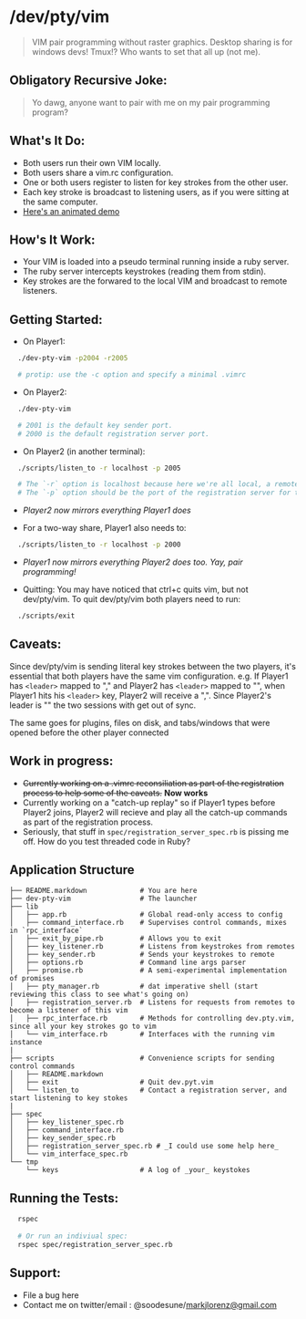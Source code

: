 # /dev/pty/vim
> VIM pair programming without raster graphics.
> Desktop sharing is for windows devs!
> Tmux!? Who wants to set that all up (not me).

## Obligatory Recursive Joke:
> Yo dawg, anyone want to pair with me on my pair programming program?

## What's It Do:
  - Both users run their own VIM locally.
  - Both users share a vim.rc configuration.
  - One or both users register to listen for key strokes from the other user.
  - Each key stroke is broadcast to listening users, as if you were sitting at the same computer.
  - [Here's an animated demo](http://dapplebeforedawn.github.io/dev-pty-vim/)

## How's It Work:
  - Your VIM is loaded into a pseudo terminal running inside a ruby server.
  - The ruby server intercepts keystrokes (reading them from stdin).
  - Key strokes are the forwared to the local VIM and broadcast to remote listeners.

## Getting Started:
  - On Player1: 
  ```bash
    ./dev-pty-vim -p2004 -r2005

    # protip: use the -c option and specify a minimal .vimrc
  ```

  - On Player2:
  ```bash
    ./dev-pty-vim

    # 2001 is the default key sender port.
    # 2000 is the default registration server port.
  ```

  - On Player2 (in another terminal):
  ```bash
    ./scripts/listen_to -r localhost -p 2005

    # The `-r` option is localhost because here we're all local, a remote hosts is more realistic.
    # The `-p` option should be the port of the registration server for the remote we want to listen to.
  ```

  - *Player2 now mirrors everything Player1 does*

  - For a two-way share, Player1 also needs to:
  ```bash
    ./scripts/listen_to -r localhost -p 2000
  ```

  - *Player1 now mirrors everything Player2 does too.  Yay, pair programming!*

  - Quitting:  You may have noticed that ctrl+c quits vim, but not dev/pty/vim.  To quit dev/pty/vim both players need to run:
  ```bash
    ./scripts/exit
  ```

## Caveats:
Since dev/pty/vim is sending literal key strokes between the two players, it's essential that both players have the same vim configuration.  e.g. If Player1 has `<leader>` mapped to "," and Player2 has `<leader>` mapped to "\", when Player1 hits his `<leader>` key, Player2 will receive a ",".  Since Player2's leader is "\" the two sessions with get out of sync.

The same goes for plugins, files on disk, and tabs/windows that were opened before the other player connected

## Work in progress:
  - ~~Currently working on a .vimrc reconsiliation as part of the registration process to help some of the caveats.~~ **Now works**
  - Currently working on a "catch-up replay" so if Player1 types before Player2 joins, Player2 will recieve and play all the catch-up commands as part of the registration process.
  - Seriously, that stuff in `spec/registration_server_spec.rb` is pissing me off. How do you test threaded code in Ruby?

## Application Structure

  ```
  ├── README.markdown             # You are here
  ├── dev-pty-vim                 # The launcher
  ├── lib
  │   ├── app.rb                  # Global read-only access to config
  │   ├── command_interface.rb    # Supervises control commands, mixes in `rpc_interface`
  │   ├── exit_by_pipe.rb         # Allows you to exit
  │   ├── key_listener.rb         # Listens from keystrokes from remotes
  │   ├── key_sender.rb           # Sends your keystrokes to remote
  │   ├── options.rb              # Command line args parser
  │   ├── promise.rb              # A semi-experimental implementation of promises
  │   ├── pty_manager.rb          # dat imperative shell (start reviewing this class to see what's going on)
  │   ├── registration_server.rb  # Listens for requests from remotes to become a listener of this vim
  │   ├── rpc_interface.rb        # Methods for controlling dev.pty.vim, since all your key strokes go to vim
  │   └── vim_interface.rb        # Interfaces with the running vim instance
  |
  ├── scripts                     # Convenience scripts for sending control commands
  │   ├── README.markdown
  │   ├── exit                    # Quit dev.pyt.vim
  │   └── listen_to               # Contact a registration server, and start listening to key stokes
  |
  ├── spec
  │   ├── key_listener_spec.rb    
  │   ├── command_interface.rb
  │   ├── key_sender_spec.rb
  │   ├── registration_server_spec.rb # _I could use some help here_
  │   └── vim_interface_spec.rb
  └── tmp
      └── keys                    # A log of _your_ keystokes
  ```

## Running the Tests:
```bash
  rspec
  
  # Or run an indiviual spec:
  rspec spec/registration_server_spec.rb
```

## Support:
  - File a bug here
  - Contact me on twitter/email : @soodesune/markjlorenz@gmail.com
